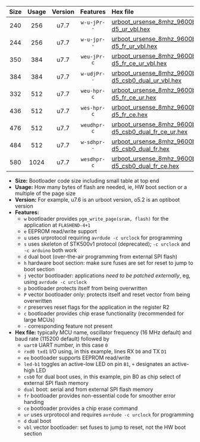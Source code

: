 |Size|Usage|Version|Features|Hex file|
|:-:|:-:|:-:|:-:|:--|
|240|256|u7.7|`w-u-jPr--`|[urboot_ursense_8mhz_9600bps_uart0_rxd0_txd1_led-d5_ur_vbl.hex](https://raw.githubusercontent.com/stefanrueger/urboot.hex/main/boards/ursense/fcpu_8mhz/9600_bps/urboot_ursense_8mhz_9600bps_uart0_rxd0_txd1_led-d5_ur_vbl.hex)|
|244|256|u7.7|`w-u-jpr--`|[urboot_ursense_8mhz_9600bps_uart0_rxd0_txd1_led-d5_fr_ur_vbl.hex](https://raw.githubusercontent.com/stefanrueger/urboot.hex/main/boards/ursense/fcpu_8mhz/9600_bps/urboot_ursense_8mhz_9600bps_uart0_rxd0_txd1_led-d5_fr_ur_vbl.hex)|
|350|384|u7.7|`weu-jPr-c`|[urboot_ursense_8mhz_9600bps_uart0_rxd0_txd1_ee_led-d5_fr_ce_ur_vbl.hex](https://raw.githubusercontent.com/stefanrueger/urboot.hex/main/boards/ursense/fcpu_8mhz/9600_bps/urboot_ursense_8mhz_9600bps_uart0_rxd0_txd1_ee_led-d5_fr_ce_ur_vbl.hex)|
|384|384|u7.7|`w-udjPr--`|[urboot_ursense_8mhz_9600bps_uart0_rxd0_txd1_led-d5_csb0_dual_ur_vbl.hex](https://raw.githubusercontent.com/stefanrueger/urboot.hex/main/boards/ursense/fcpu_8mhz/9600_bps/urboot_ursense_8mhz_9600bps_uart0_rxd0_txd1_led-d5_csb0_dual_ur_vbl.hex)|
|332|512|u7.7|`weu-hpr-c`|[urboot_ursense_8mhz_9600bps_uart0_rxd0_txd1_ee_led-d5_fr_ce_ur.hex](https://raw.githubusercontent.com/stefanrueger/urboot.hex/main/boards/ursense/fcpu_8mhz/9600_bps/urboot_ursense_8mhz_9600bps_uart0_rxd0_txd1_ee_led-d5_fr_ce_ur.hex)|
|436|512|u7.7|`wes-hpr-c`|[urboot_ursense_8mhz_9600bps_uart0_rxd0_txd1_ee_led-d5_fr_ce.hex](https://raw.githubusercontent.com/stefanrueger/urboot.hex/main/boards/ursense/fcpu_8mhz/9600_bps/urboot_ursense_8mhz_9600bps_uart0_rxd0_txd1_ee_led-d5_fr_ce.hex)|
|476|512|u7.7|`weudhpr-c`|[urboot_ursense_8mhz_9600bps_uart0_rxd0_txd1_ee_led-d5_csb0_dual_fr_ce_ur.hex](https://raw.githubusercontent.com/stefanrueger/urboot.hex/main/boards/ursense/fcpu_8mhz/9600_bps/urboot_ursense_8mhz_9600bps_uart0_rxd0_txd1_ee_led-d5_csb0_dual_fr_ce_ur.hex)|
|484|512|u7.7|`w-sdhpr--`|[urboot_ursense_8mhz_9600bps_uart0_rxd0_txd1_led-d5_csb0_dual_fr.hex](https://raw.githubusercontent.com/stefanrueger/urboot.hex/main/boards/ursense/fcpu_8mhz/9600_bps/urboot_ursense_8mhz_9600bps_uart0_rxd0_txd1_led-d5_csb0_dual_fr.hex)|
|580|1024|u7.7|`wesdhpr-c`|[urboot_ursense_8mhz_9600bps_uart0_rxd0_txd1_ee_led-d5_csb0_dual_fr_ce.hex](https://raw.githubusercontent.com/stefanrueger/urboot.hex/main/boards/ursense/fcpu_8mhz/9600_bps/urboot_ursense_8mhz_9600bps_uart0_rxd0_txd1_ee_led-d5_csb0_dual_fr_ce.hex)|

- **Size:** Bootloader code size including small table at top end
- **Usage:** How many bytes of flash are needed, ie, HW boot section or a multiple of the page size
- **Version:** For example, u7.6 is an urboot version, o5.2 is an optiboot version
- **Features:**
  + `w` bootloader provides `pgm_write_page(sram, flash)` for the application at `FLASHEND-4+1`
  + `e` EEPROM read/write support
  + `u` uses urprotocol requiring `avrdude -c urclock` for programming
  + `s` uses skeleton of STK500v1 protocol (deprecated); `-c urclock` and `-c arduino` both work
  + `d` dual boot (over-the-air programming from external SPI flash)
  + `h` hardware boot section: make sure fuses are set for reset to jump to boot section
  + `j` vector bootloader: applications *need to be patched externally*, eg, using `avrdude -c urclock`
  + `p` bootloader protects itself from being overwritten
  + `P` vector bootloader only: protects itself and reset vector from being overwritten
  + `r` preserves reset flags for the application in the register R2
  + `c` bootloader provides chip erase functionality (recommended for large MCUs)
  + `-` corresponding feature not present
- **Hex file:** typically MCU name, oscillator frequency (16 MHz default) and baud rate (115200 default) followed by
  + `uart0` UART number, in this case `0`
  + `rxd0 txd1` I/O using, in this example, lines RX `D0` and TX `D1`
  + `ee` bootloader supports EEPROM read/write
  + `led-b1` toggles an active-low LED on pin `B1`, `+` designates an active-high LED
  + `csb0` for dual boot uses, in this example, pin B0 as chip select of external SPI flash memory
  + `dual` boot: serial and from external SPI flash memory
  + `fr` bootloader provides non-essential code for smoother error handing
  + `ce` bootloader provides a chip erase command
  + `ur` uses urprotocol and requires `avrdude -c urclock` for programming
  + `d` dual boot
  + `vbl` vector bootloader: set fuses to jump to reset, not the HW boot section
